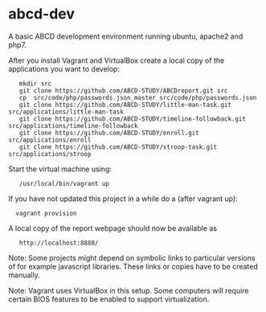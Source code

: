# abcd-dev
A basic ABCD development environment running ubuntu, apache2 and php7.

After you install Vagrant and VirtualBox create a local copy of the applications you want to develop:

```
   mkdir src
   git clone https://github.com/ABCD-STUDY/ABCDreport.git src
   cp  src/code/php/passwords.json_master src/code/php/passwords.json
   git clone https://github.com/ABCD-STUDY/little-man-task.git src/applications/little-man-task
   git clone https://github.com/ABCD-STUDY/timeline-followback.git src/applications/timeline-followback
   git clone https://github.com/ABCD-STUDY/enroll.git src/applications/enroll
   git clone https://github.com/ABCD-STUDY/stroop-task.git src/applications/stroop
```

Start the virtual machine using:

```
   /usr/local/bin/vagrant up
```

If you have not updated this project in a while do a (after vagrant up):

```
  vagrant provision
```

A local copy of the report webpage should now be available as
```
   http://localhost:8888/
```

Note: Some projects might depend on symbolic links to particular versions of for example javascript libraries. These links or copies have to be created manually.

Note: Vagrant uses VirtualBox in this setup. Some computers will require certain BIOS features to be enabled to support virtualization.
